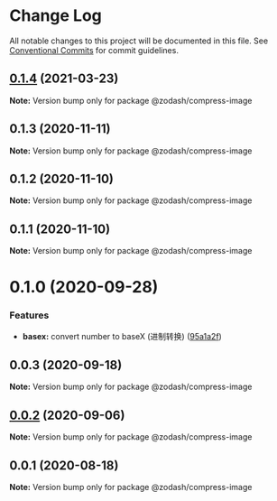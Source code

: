 # Change Log

All notable changes to this project will be documented in this file.
See [Conventional Commits](https://conventionalcommits.org) for commit guidelines.

## [0.1.4](https://github.com/zcorky/zodash/compare/@zodash/compress-image@0.1.3...@zodash/compress-image@0.1.4) (2021-03-23)

**Note:** Version bump only for package @zodash/compress-image





## 0.1.3 (2020-11-11)

**Note:** Version bump only for package @zodash/compress-image





## 0.1.2 (2020-11-10)

**Note:** Version bump only for package @zodash/compress-image





## 0.1.1 (2020-11-10)

**Note:** Version bump only for package @zodash/compress-image





# 0.1.0 (2020-09-28)


### Features

* **basex:** convert number to baseX (进制转换) ([95a1a2f](https://github.com/zcorky/zodash/commit/95a1a2f361d73de5caa3b8e297c1643e97e40983))





## 0.0.3 (2020-09-18)

**Note:** Version bump only for package @zodash/compress-image





## [0.0.2](https://github.com/zcorky/zodash/compare/@zodash/compress-image@0.0.1...@zodash/compress-image@0.0.2) (2020-09-06)

**Note:** Version bump only for package @zodash/compress-image





## 0.0.1 (2020-08-18)

**Note:** Version bump only for package @zodash/compress-image
